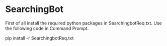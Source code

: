 # SearchingBot

First of all install the required python packages in SearchingbotReq.txt. Use the following code in Command Prompt.

pip install -r SearchingbotReq.txt
